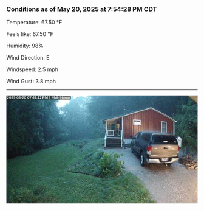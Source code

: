 ### Conditions as of May 20, 2025 at 7:54:28 PM CDT 

Temperature: 67.50 &deg;F

Feels like: 67.50 &deg;F

Humidity: 98%

Wind Direction: E

Windspeed: 2.5 mph

Wind Gust: 3.8 mph

---

<img src="./images/latest.jpeg"/>

